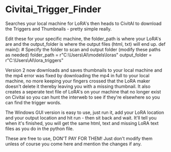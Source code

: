 # Civitai_Trigger_Finder
Searches your local machine for LoRA's then heads to CivitAI to download the Triggers and Thumbnails - pretty simple really.

Edit these for your specific machine, the folder_path is where your LoRA's are and the output_folder is where the output files (html, txt) will end up.
def main():
    # Specify the folder to scan and output folder (modify these paths as needed)
    folder_path = r"C:\Users\AI\models\loras"
    output_folder = r"C:\Users\AI\lora_triggers"

Version 2 now downloads and saves thumbnails to your local machine and the mp4 error was fixed by downloading the mp4 in full to your local machine, no more keeping
your fingers crossed that the LoRA maker doesn't delete it thereby leaving you with a missing thumbnail. It also creates a seperate text file of LoRA's on your machine that
no longer exist on Civitai so you can hunt the interweb to see if they're elsewhere so you can find the trigger words.

The Windows GUI version is easy to use, just run it, add your LoRA location and your output location and hit run - then sit back and wait. It'll tell you when it's finished,
you will get the same html, text and missing LoRA text files as you do in the python file.

These are free to use, DON'T PAY FOR THEM! Just don't modify them unless of course you come here and mention the changes if any.
